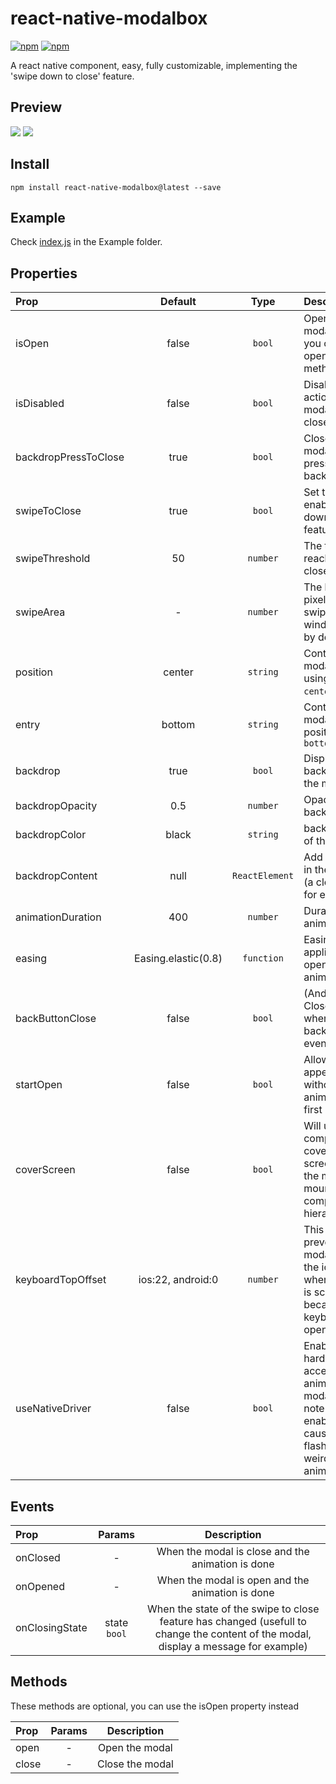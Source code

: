 # react-native-modalbox

[![npm](https://img.shields.io/npm/dm/react-native-modalbox.svg?maxAge=2592000)]()
[![npm](https://img.shields.io/npm/dt/react-native-modalbox.svg?maxAge=2592000)]()   

A react native <Modal> component, easy, fully customizable, implementing the 'swipe down to close' feature.

## Preview
![](https://i.imgur.com/QTAYh81.gif)
![](http://i.imgur.com/3XULLt8.gif)

## Install

`npm install react-native-modalbox@latest --save`

## Example
Check [index.js](https://github.com/maxs15/react-native-modalbox/blob/master/Example/index.ios.js) in the Example folder.

## Properties

| Prop  | Default  | Type | Description |
| :------------ |:---------------:| :---------------:| :-----|
| isOpen | false | `bool` | Open/close the modal, optional, you can use the open/close methods instead  |
| isDisabled | false | `bool` | Disable any action on the modal (open, close, swipe)  |
| backdropPressToClose | true | `bool` | Close the the modal by pressing on the backdrop |
| swipeToClose | true | `bool` | Set to `true` to enable the swipe down to close feature |
| swipeThreshold | 50 | `number` | The threshold to reach in pixels to close the modal |
| swipeArea | - | `number` | The height in pixels of the swipeable area, window height by default |
| position | center | `string` | Control the modal position using `top` or `center` or `bottom` |
| entry | bottom | `string` | Control the modal entry position `top` or `bottom` |
| backdrop | true | `bool` | Display a backdrop behind the modal |
| backdropOpacity | 0.5| `number` | Opacity of the backdrop |
| backdropColor | black| `string` | backgroundColor of the backdrop |
| backdropContent | null| `ReactElement` | Add an element in the backdrop (a close button for example) |
| animationDuration | 400| `number` | Duration of the animation |
| easing | Easing.elastic(0.8) | `function` | Easing function applied to opening modal animation |
| backButtonClose | false | `bool` | (Android only) Close modal when receiving back button event |
| startOpen | false | `bool` | Allow modal to appear open without animation upon first mount |
| coverScreen | false | `bool` | Will use RN `Modal` component to cover the entire screen wherever the modal is mounted in the component hierarchy |
| keyboardTopOffset | ios:22, android:0 | `number` | This property prevent the modal to cover the ios status bar when the modal is scrolling up because the keyboard is opening |
| useNativeDriver | false | `bool` | Enables the hardware acceleration to animate the modal. Please note that enabling this can cause some flashes in a weird way when animating |

## Events

| Prop  | Params  | Description |
| :------------ |:---------------:| :---------------:|
| onClosed | - | When the modal is close and the animation is done |
| onOpened | - | When the modal is open and the animation is done |
| onClosingState | state `bool` | When the state of the swipe to close feature has changed (usefull to change the content of the modal, display a message for example) |

## Methods
These methods are optional, you can use the isOpen property instead   

| Prop  | Params  | Description |
| :------------ |:---------------:| :---------------:|
| open | - | Open the modal |
| close | - | Close the modal |

